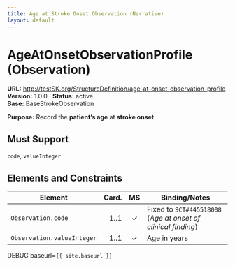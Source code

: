 ```yaml
---
title: Age at Stroke Onset Observation (Narrative)
layout: default
---
```



# AgeAtOnsetObservationProfile (Observation)

**URL:** http://testSK.org/StructureDefinition/age-at-onset-observation-profile  
**Version:** 1.0.0 · **Status:** active  
**Base:** BaseStrokeObservation

**Purpose:** Record the **patient’s age** at **stroke onset**.

## Must Support
`code`, `valueInteger`

## Elements and Constraints

| Element | Card. | MS | Binding/Notes |
|---|---:|:---:|---|
| `Observation.code` | 1..1 | ✓ | Fixed to `SCT#445518008` (*Age at onset of clinical finding*) |
| `Observation.valueInteger` | 1..1 | ✓ | Age in years |

<p>DEBUG baseurl=<code>{{ site.baseurl }}</code></p>
